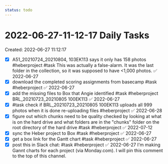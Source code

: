 ```yaml
---
status: todo
---
```

# 2022-06-27-11-12-17 Daily Tasks
Created: 2022-06-27 11:12:17

- [x] A51_20210724_20210804, 103EK113 says it only has 158 photos #heberproject #task This was actually a false-alarm. It was the last folder in the collection, so it was supposed to have <1,000 photos. ✅ 2022-06-27
- [x] download the completed scoring assignments from basecamp #task #heberproject ✅ 2022-06-27
- [x] add the missing files to Box that Angie identified #task #heberproject BRL_20210723_20210805 100EK113 ✅ 2022-06-27
- [x] #task check if BRL_20210723_20210805 100EK113 uploads all 999 photos when it is done re-uploading files #heberproject ✅ 2022-06-28
- [x] figure out which chunks need to be quality checked by looking at what is on the hard drive and what folders are in the "chunks" folder on the root directory of the hard drive #task #heberproject ✅ 2022-07-12
- [x] sync the Heber project to Box #task #heberproject ✅ 2022-06-27
- [x] get a box link for the Gantt chart #task #heberproject ✅ 2022-06-27
- [x] post this in Slack chat: #task #heberproject ✅ 2022-06-27
I'm making Gannt charts for each project (via Monday.com). I will pin this comment to the top of this channel.